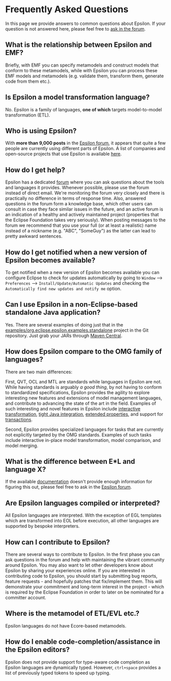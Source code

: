 # Frequently Asked Questions

In this page we provide answers to common questions about Epsilon. If your question is not answered here, please feel free to [ask in the forum](../forum).

## What is the relationship between Epsilon and EMF?

Briefly, with EMF you can specify metamodels and construct models that conform to these metamodels, while with Epsilon you can process these EMF models and metamodels (e.g. validate them, transform them, generate code from them etc.).

## Is Epsilon a model transformation language?

No. Epsilon is a family of languages, **one of which** targets model-to-model transformation (ETL).

## Who is using Epsilon?

With **more than 9,000 posts** in the [Epsilon forum](../forum), it appears that quite a few people are currently using different parts of Epsilon. A list of companies and open-source projects that use Epsilon is available [here](../users).

## How do I get help?

Epsilon has a dedicated [forum](../forum) where you can ask questions about the tools and languages it provides. Whenever possible, please use the forum instead of direct email. We're monitoring the forum very closely and there is practically no difference in terms of response time. Also, answered questions in the forum form a knowledge base, which other users can consult in case they face similar issues in the future, and an active forum is an indication of a healthy and actively maintained project (properties that the Eclipse Foundation takes very seriously). When posting messages to the forum we recommend that you use your full (or at least a realistic) name instead of a nickname (e.g. "ABC", "SomeGuy") as the latter can lead to pretty awkward sentences.

## How do I get notified when a new version of Epsilon becomes available?

To get notified when a new version of Epsilon becomes available you can configure Eclipse to check for updates automatically by going to `Window` --> `Preferences` --> `Install/Update/Automatic Updates` and checking the `Automatically find new updates and notify me` option.

## Can I use Epsilon in a non-Eclipse-based standalone Java application?

Yes. There are several examples of doing just that in the [examples/org.eclipse.epsilon.examples.standalone](https://git.eclipse.org/c/epsilon/org.eclipse.epsilon.git/tree/examples/org.eclipse.epsilon.examples.standalone/src/org/eclipse/epsilon/examples/standalone) project in the Git repository. Just grab your JARs through [Maven Central](../download).

## How does Epsilon compare to the OMG family of languages?

There are two main differences:

First, QVT, OCL and MTL are standards while languages in Epsilon are not. While having standards is arguably *a good thing*, by not having to conform to standardized specifications, Epsilon provides the agility to explore interesting new features and extensions of model management languages, and contribute to advancing the state of the art in the field. Examples of such interesting and novel features in Epsilon include [interactive transformation](http://epsilonblog.wordpress.com/2007/12/17/interactive-model-transformation-with-etl/), [tight Java integration](http://epsilonblog.wordpress.com/2007/12/16/using-java-objects-in-eol/), [extended properties](http://epsilonblog.wordpress.com/2008/01/30/extended-properties-in-eol/), and support for [transactions](http://portal.acm.org/citation.cfm?id=1370748).

Second, Epsilon provides specialized languages for tasks that are currently not explicitly targeted by the OMG standards. Examples of such tasks include interactive in-place model transformation, model comparison, and model merging.

## What is the difference between E\*L and language X?

If the available [documentation](../doc/) doesn't provide enough information for figuring this out, please feel free to ask in the [Epsilon forum](../forum).

## Are Epsilon languages compiled or interpreted?

All Epsilon languages are interpreted. With the exception of EGL templates which are transformed into EOL before execution, all other languages are supported by bespoke interpreters.

## How can I contribute to Epsilon?

There are several ways to contribute to Epsilon. In the first phase you can ask questions in the forum and help with maintaining the vibrant community around Epsilon. You may also want to let other developers know about Epsilon by sharing your experiences online. If you are interested in contributing code to Epsilon, you should start by submitting bug reports, feature requests - and hopefully patches that fix/implement them. This will demonstrate your commitment and long-term interest in the project - which is required by the Eclipse Foundation in order to later on be nominated for a committer account.

## Where is the metamodel of ETL/EVL etc.?

Epsilon languages do not have Ecore-based metamodels.

## How do I enable code-completion/assistance in the Epsilon editors?

Epsilon does not provide support for type-aware code completion as Epsilon languages are dynamically typed. However, `ctrl+space` provides a list of previously typed tokens to speed up typing.